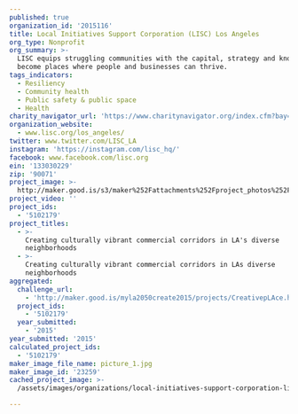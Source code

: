 ```yaml
---
published: true
organization_id: '2015116'
title: Local Initiatives Support Corporation (LISC) Los Angeles
org_type: Nonprofit
org_summary: >-
  LISC equips struggling communities with the capital, strategy and know-how to
  become places where people and businesses can thrive.
tags_indicators:
  - Resiliency
  - Community health
  - Public safety & public space
  - Health
charity_navigator_url: 'https://www.charitynavigator.org/index.cfm?bay=search.profile&ein=133030229'
organization_website:
  - www.lisc.org/los_angeles/
twitter: www.twitter.com/LISC_LA
instagram: 'https://instagram.com/lisc_hq/'
facebook: www.facebook.com/lisc.org
ein: '133030229'
zip: '90071'
project_image: >-
  http://maker.good.is/s3/maker%252Fattachments%252Fproject_photos%252Fimages%252F23259%252Fdisplay%252Fpicture_1.jpg=c570x385
project_video: ''
project_ids:
  - '5102179'
project_titles:
  - >-
    Creating culturally vibrant commercial corridors in LA's diverse
    neighborhoods
  - >-
    Creating culturally vibrant commercial corridors in LAs diverse
    neighborhoods
aggregated:
  challenge_url:
    - 'http://maker.good.is/myla2050create2015/projects/CreativepLAce.html'
  project_ids:
    - '5102179'
  year_submitted:
    - '2015'
year_submitted: '2015'
calculated_project_ids:
  - '5102179'
maker_image_file_name: picture_1.jpg
maker_image_id: '23259'
cached_project_image: >-
  /assets/images/organizations/local-initiatives-support-corporation-lisc-los-angeles/maker.good.is/s3/maker%252Fattachments%252Fproject_photos%252Fimages%252F23259%252Fdisplay%252Fpicture_1.jpg=c570x385.jpg

---
```

